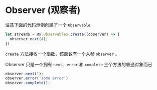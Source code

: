 # Observer (观察者)

注意下面的代码示例创建了一个 `Observable`

```javascript
let stream$ = Rx.Observables.create((observer) => {
  observer.next(4);
})
```

`create` 方法接收一个函数，该函数有一个入参 `observer` 。

Observer 只是一个拥有 `next`、`error` 和 `complete` 三个方法的普通对象而已

```javascript
observer.next(1);
observer.error('some error')
observer.complete();
```
